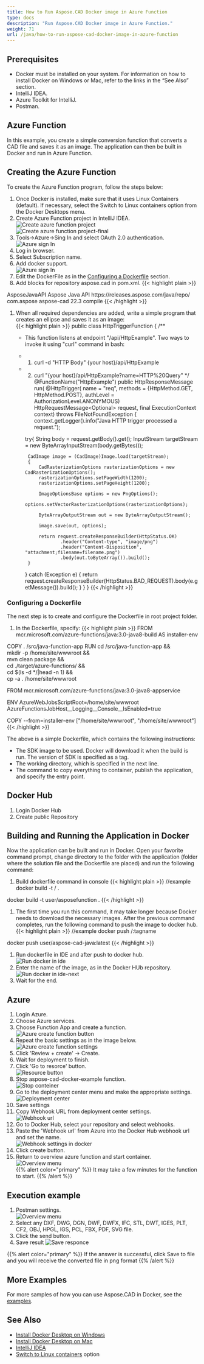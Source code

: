 ```yaml
---
title: How to Run Aspose.CAD Docker image in Azure Function
type: docs
description: "Run Aspose.CAD Docker image in Azure Function."
weight: 71
url: /java/how-to-run-aspose-cad-docker-image-in-azure-function
---
```


## Prerequisites
- Docker must be installed on your system. For information on how to install Docker on Windows or Mac, refer to the links in the “See Also” section.
- IntelliJ IDEA.
- Azure Toolkit for IntelliJ.
- Postman.

## Azure Function

In this example, you create a simple conversion function that converts a CAD file and saves it as an image. The application can then be built in Docker and run in Azure Function.

## Creating the Azure Function

To create the Azure Function program, follow the steps below:
1. Once Docker is installed, make sure that it uses Linux Containers (default). If necessary, select the Switch to Linux containers option from the Docker Desktops menu.
1. Create Azure Function project in IntelliJ IDEA.<br>
![Create azure function project](create-function-ide-1.png)<br>
![Create azure function project-final](create-function-ide-2.png)<br>
1. Tools->Azure->Sing In and select OAuth 2.0 authentication.<br>
![Azure sign In](sign-in-azure.png)<br>
1. Log in browser.
1. Select Subscription name.
1. Add docker support.<br>
![Azure sign In](add-docker-support.png)<br>
1. Edit the DockerFile as in the <a href="#configuring-a-dockerfile">Configuring a Dockerfile</a> section.
1. Add blocks for repository aspose.cad in pom.xml.
{{< highlight plain >}}
<repositories>
    <repository>
		<id>AsposeJavaAPI</id>
        <name>Aspose Java API</name>
        <url>https://releases.aspose.com/java/repo/</url>
    </repository>
</repositories>


<dependencies>
 <dependency>
    <groupId>com.aspose</groupId>
    <artifactId>aspose-cad</artifactId>
    <version>22.3</version>
    <scope>compile</scope>
  </dependency>
</dependencies>
{{< /highlight >}}

1. When all required dependencies are added, write a simple program that creates an ellipse and saves it as an image:<br>
{{< highlight plain >}}
public class HttpTriggerFunction {
    /**
     * This function listens at endpoint "/api/HttpExample". Two ways to invoke it using "curl" command in bash:
     * 1. curl -d "HTTP Body" {your host}/api/HttpExample
     * 2. curl "{your host}/api/HttpExample?name=HTTP%20Query"
     */
    @FunctionName("HttpExample")
    public HttpResponseMessage run(
            @HttpTrigger(
                name = "req",
                methods = {HttpMethod.GET, HttpMethod.POST},
                authLevel = AuthorizationLevel.ANONYMOUS)
                HttpRequestMessage<Optional<String>> request,
            final ExecutionContext context) throws FileNotFoundException {
        context.getLogger().info("Java HTTP trigger processed a request.");

        try{
            String body = request.getBody().get();
            InputStream targetStream = new ByteArrayInputStream(body.getBytes());

            CadImage image = (CadImage)Image.load(targetStream);
            {
                CadRasterizationOptions rasterizationOptions = new CadRasterizationOptions();
                rasterizationOptions.setPageWidth(1200);
                rasterizationOptions.setPageHeight(1200);

                ImageOptionsBase options = new PngOptions();
                options.setVectorRasterizationOptions(rasterizationOptions);

                ByteArrayOutputStream out = new ByteArrayOutputStream();

                image.save(out, options);

                return request.createResponseBuilder(HttpStatus.OK)
                        .header("Content-type", "image/png")
                        .header("Content-Disposition", "attachment;filename=filename.png")
                        .body(out.toByteArray()).build();
            }
        }
        catch (Exception e)
		{
            return request.createResponseBuilder(HttpStatus.BAD_REQUEST).body(e.getMessage()).build();
        }
    }
}
{{< /highlight >}}

### Configuring a Dockerfile

 The next step is to create and configure the Dockerfile in root project folder.

1. In the Dockerfile, specify:
{{< highlight plain >}}
FROM mcr.microsoft.com/azure-functions/java:3.0-java8-build AS installer-env

COPY . /src/java-function-app
RUN cd /src/java-function-app && \
    mkdir -p /home/site/wwwroot && \
    mvn clean package && \
    cd ./target/azure-functions/ && \
    cd $(ls -d */|head -n 1) && \
    cp -a . /home/site/wwwroot

FROM mcr.microsoft.com/azure-functions/java:3.0-java8-appservice

ENV AzureWebJobsScriptRoot=/home/site/wwwroot \
    AzureFunctionsJobHost__Logging__Console__IsEnabled=true

COPY --from=installer-env ["/home/site/wwwroot", "/home/site/wwwroot"]
{{< /highlight >}}

 The above is a simple Dockerfile, which contains the following instructions:

- The SDK image to be used. Docker will download it when the build is run. The version of SDK is specified as a tag.
- The working directory, which is specified in the next line.
- The command to copy everything to container, publish the application, and specify the entry point.

## Docker Hub
1. Login Docker Hub
1. Create public Repository

## Building and Running the Application in Docker
 
 Now the application can be built and run in Docker. Open your favorite command prompt, change directory to the folder with the application (folder where the solution file and the Dockerfile are placed) and run the following command:


1. Build dockerfile command in console
{{< highlight plain >}}
//example
docker build -t <user name>/<repository name> .

docker build -t user/asposefunction .
{{< /highlight >}}
 
1. The first time you run this command, it may take longer because Docker needs to download the necessary images. After the previous command completes, run the following command to push the image to docker hub.
{{< highlight plain >}}
//example
docker push <user name>/<repository name>:tagname

docker push user/aspose-cad-java:latest
{{< /highlight >}}

1. Run dockerfile in IDE and after push to docker hub.<br>
![Run docker in ide](docker-run-in-ide.png)<br>
1. Enter the name of the image, as in the Docker HUb repository.<br>
![Run docker in ide-next](docker-run-in-ide-1.png)<br>
1. Wait for the end.

## Azure

1. Login Azure.
1. Choose Azure services.
1. Choose Function App and create a function.<br>
![Azure create function button](create-function-azure.png)<br>
1. Repeat the basic settings as in the image below.<br>
![Azure create function settings](create-function-settings.png)<br>
1. Click 'Review + create' -> Create.
1. Wait for deployment to finish.
1. Click 'Go to resorce' button.<br>
![Resource button](go-to-resource.png)<br>
1. Stop aspose-cad-docker-example function.<br>
![Stop conteiner](stop-container.png)<br>
1. Go to the deployment center menu and make the appropriate settings.<br>
![Deployment center](deployment-center.png)<br>
1. Save settings
1. Copy Webhook URL from deployment center settings.<br>
![Webhook url](webhook-url.png)<br>
1. Go to Docker Hub, select your repository and select webhooks.
1. Paste the 'Webhook url' from Azure into the Docker Hub webhook url and set the name.<br>
![Webhook settings in docker](webhook.png)<br>
1. Click create button.
1. Return to overview azure function and start container.<br>
![Overview menu](overview.png)<br>
{{% alert color="primary" %}} 
It may take a few minutes for the function to start.
{{% /alert %}}

## Execution example

1. Postman settings.<br>
![Overview menu](postman-settings.png)<br>
1. Select any DXF, DWG, DGN, DWF, DWFX, IFC, STL, DWT, IGES, PLT, CF2, OBJ, HPGL, IGS, PCL, FBX, PDF, SVG file.
1. Click the send button.
1. Save result
![Save responce](response-postman.png)<br>

{{% alert color="primary" %}} 
If the answer is successful, click Save to file and you will receive the converted file in png format
{{% /alert %}}

## More Examples

For more samples of how you can use Aspose.CAD in Docker, see the [examples](https://github.com/aspose-cad/Aspose.CAD-Documentation).


## See Also

- [Install Docker Desktop on Windows](https://docs.docker.com/docker-for-windows/install/)
- [Install Docker Desktop on Mac](https://docs.docker.com/docker-for-mac/install/)
- [IntelliJ IDEA](https://www.jetbrains.com/idea/)
- [Switch to Linux containers](https://docs.docker.com/docker-for-windows/#switch-between-windows-and-linux-containers) option
